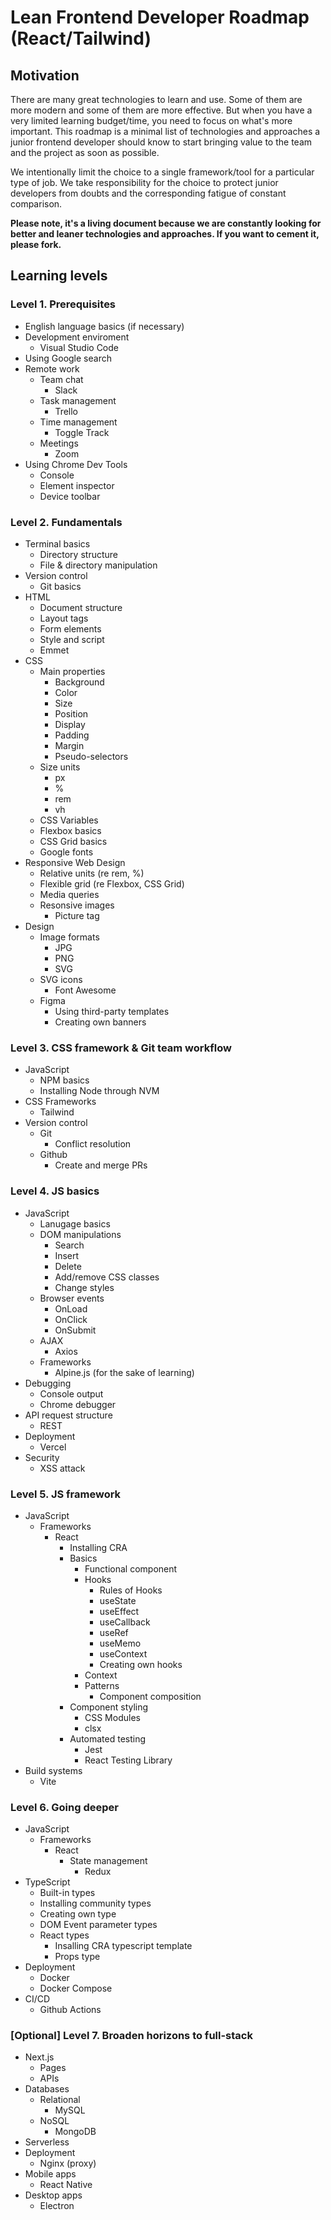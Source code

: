 # Lean Frontend Developer Roadmap (React/Tailwind)

## Motivation

There are many great technologies to learn and use. Some of them are more modern and some of them are more effective. But when you have a very limited learning budget/time, you need to focus on what's more important. This roadmap is a minimal list of technologies and approaches a junior frontend developer should know to start bringing value to the team and the project as soon as possible.

We intentionally limit the choice to a single framework/tool for a particular type of job. We take responsibility for the choice to protect junior developers from doubts and the corresponding fatigue of constant comparison.

**Please note, it's a living document because we are constantly looking for better and leaner technologies and approaches. If you want to cement it, please fork.**

## Learning levels

### Level 1. Prerequisites

- English language basics (if necessary)
- Development enviroment
  - Visual Studio Code
- Using Google search
- Remote work
  - Team chat
    - Slack
  - Task management
    - Trello
  - Time management
    - Toggle Track
  - Meetings
    - Zoom
- Using Chrome Dev Tools
  - Console
  - Element inspector
  - Device toolbar

### Level 2. Fundamentals

- Terminal basics
  - Directory structure
  - File & directory manipulation
- Version control
  - Git basics
- HTML
  - Document structure
  - Layout tags
  - Form elements
  - Style and script
  - Emmet
- CSS
  - Main properties
    - Background
    - Color
    - Size
    - Position
    - Display
    - Padding
    - Margin
    - Pseudo-selectors
  - Size units
    - px
    - %
    - rem
    - vh
  - CSS Variables
  - Flexbox basics
  - CSS Grid basics
  - Google fonts
- Responsive Web Design
  - Relative units (re rem, %)
  - Flexible grid (re Flexbox, CSS Grid)
  - Media queries
  - Resonsive images
    - Picture tag
- Design
  - Image formats
    - JPG
    - PNG
    - SVG
  - SVG icons
    - Font Awesome
  - Figma
    - Using third-party templates
    - Creating own banners

### Level 3. CSS framework & Git team workflow

- JavaScript
  - NPM basics
  - Installing Node through NVM
- CSS Frameworks
  - Tailwind
- Version control
  - Git
    - Conflict resolution
  - Github
    - Create and merge PRs

### Level 4. JS basics

- JavaScript
  - Lanugage basics
  - DOM manipulations
    - Search
    - Insert
    - Delete
    - Add/remove CSS classes
    - Change styles
  - Browser events
    - OnLoad
    - OnClick
    - OnSubmit
  - AJAX
    - Axios
  - Frameworks
    - Alpine.js (for the sake of learning)
- Debugging
  - Console output
  - Chrome debugger
- API request structure
  - REST
- Deployment
  - Vercel
- Security
  - XSS attack

### Level 5. JS framework

- JavaScript
  - Frameworks
    - React
      - Installing CRA
      - Basics
        - Functional component
        - Hooks
          - Rules of Hooks
          - useState
          - useEffect
          - useCallback
          - useRef
          - useMemo
          - useContext
          - Creating own hooks
        - Context
        - Patterns
          - Component composition
      - Component styling
        - CSS Modules
        - clsx
      - Automated testing
        - Jest
        - React Testing Library
- Build systems
  - Vite

### Level 6. Going deeper

- JavaScript
  - Frameworks
    - React
      - State management
        - Redux
- TypeScript
  - Built-in types
  - Installing community types
  - Creating own type
  - DOM Event parameter types
  - React types
    - Insalling CRA typescript template
    - Props type
- Deployment
  - Docker
  - Docker Compose
- CI/CD
  - Github Actions

### [Optional] Level 7. Broaden horizons to full-stack

- Next.js
  - Pages
  - APIs
- Databases
  - Relational
    - MySQL
  - NoSQL
    - MongoDB
- Serverless
- Deployment
  - Nginx (proxy)
- Mobile apps
  - React Native
- Desktop apps
  - Electron

